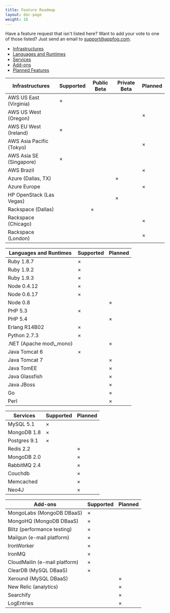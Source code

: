 ```yaml
---
title: Feature Roadmap
layout: doc-page
weight: 18
---
```


Have a feature request that isn't listed here? Want to add your vote to one of those listed? Just send an email to [support@appfog.com](mailto:support@appfog.com).

* [Infrastructures](#infras)
* [Languages and Runtimes](#langs)
* [Services](#services)
* [Add-ons](#add-ons)
* [Planned Features](#planned)

<table id="infras" class="table table-bordered table-striped roadmap">
<thead>
	<th>Infrastructures</th>
	<th class="x-mark">Supported</th>
	<th class="x-mark">Public Beta</th>
	<th class="x-mark">Private Beta</th>
	<th class="x-mark">Planned</th>
</thead>
<tbody>
	<tr><td>AWS US East (Virginia) </td><td class="x-mark-2">&times;</td><td> </td><td> </td><td></td></tr>
	<tr><td>AWS US West (Oregon) </td><td> </td><td> </td><td> </td><td class="x-mark-2">&times;</td></tr>
	<tr><td>AWS EU West (Ireland) </td><td class="x-mark-2">&times;</td><td> </td><td> </td><td></td></tr>
	<tr><td>AWS Asia Pacific (Tokyo) </td><td> </td><td> </td><td> </td><td class="x-mark-2">&times;</td></tr>
	<tr><td>AWS Asia SE (Singapore) </td><td class="x-mark-2">&times;</td><td> </td><td> </td><td></td></tr>
	<tr><td>AWS Brazil </td><td> </td><td> </td><td> </td><td class="x-mark-2">&times;</td></tr>
	<tr><td>Azure (Dallas, TX) </td><td> </td><td> </td><td class="x-mark-2">&times;</td><td></td></tr>
	<tr><td>Azure Europe </td><td> </td><td> </td><td> </td><td class="x-mark-2">&times;</td></tr>
	<tr><td>HP OpenStack (Las Vegas) </td><td> </td><td> </td><td class="x-mark-2">&times;</td><td></td></tr>
	<tr><td>Rackspace (Dallas) </td><td> </td><td class="x-mark-2">&times;</td><td> </td><td></td></tr>
	<tr><td>Rackspace (Chicago) </td><td> </td><td> </td><td> </td><td class="x-mark-2">&times;</td></tr>
	<tr><td>Rackspace (London) </td><td> </td><td> </td><td> </td><td class="x-mark-2">&times;</td></tr>
</tbody>
</table>

<table id="langs" class="table table-bordered table-striped roadmap">
<thead>
<th>Languages and Runtimes</th>
<th class="x-mark">Supported</th>
<th class="x-mark">Planned</th>
</thead>
<tbody>
<tr><td>Ruby 1.8.7 </td><td class="x-mark-2">&times;</td><td></td></tr>
<tr><td>Ruby 1.9.2 </td><td class="x-mark-2">&times;</td><td></td></tr>
<tr><td>Ruby 1.9.3 </td><td class="x-mark-2">&times;</td><td></td></tr>
<tr><td>Node 0.4.12 </td><td class="x-mark-2">&times;</td><td></td></tr>
<tr><td>Node 0.6.17 </td><td class="x-mark-2">&times;</td><td></td></tr>
<tr><td>Node 0.8 </td><td> </td><td class="x-mark-2">&times;</td></tr>
<tr><td>PHP 5.3 </td><td class="x-mark-2">&times;</td><td></td></tr>
<tr><td>PHP 5.4 </td><td> </td><td class="x-mark-2">&times;</td></tr>
<tr><td>Erlang R14B02 </td><td class="x-mark-2">&times;</td><td></td></tr>
<tr><td>Python 2.7.3 </td><td class="x-mark-2">&times;</td><td></td></tr>
<tr><td>.NET (Apache mod\_mono) </td><td> </td><td class="x-mark-2">&times;</td></tr>
<tr><td>Java Tomcat 6 </td><td class="x-mark-2">&times;</td><td></td></tr>
<tr><td>Java Tomcat 7 </td><td> </td><td class="x-mark-2">&times;</td></tr>
<tr><td>Java TomEE </td><td> </td><td class="x-mark-2">&times;</td></tr>
<tr><td>Java Glassfish </td><td> </td><td class="x-mark-2">&times;</td></tr>
<tr><td>Java JBoss </td><td> </td><td class="x-mark-2">&times;</td></tr>
<tr><td>Go </td><td> </td><td class="x-mark-2">&times;</td></tr>
<tr><td>Perl </td><td> </td><td class="x-mark-2">&times;</td></tr>
</tbody>
</table>

<table id="services" class="table table-bordered table-striped roadmap">
<thead>
<th>Services</th>
<th class="x-mark">Supported</th>
<th class="x-mark">Planned</th>
</thead>
<tbody>
<tr><td>MySQL 5.1</td><td class="x-mark-2">&times;</td><td></td></tr>
<tr><td>MongoDB 1.8</td><td class="x-mark-2">&times;</td><td></td></tr>
<tr><td>Postgres 9.1</td><td class="x-mark-2">&times;</td><td></td></tr>
<tr><td>Redis 2.2</td><td></td><td class="x-mark-2">&times;</td></tr>
<tr><td>MongoDB 2.0</td><td></td><td class="x-mark-2">&times;</td></tr>
<tr><td>RabbitMQ 2.4</td><td></td><td class="x-mark-2">&times;</td></tr>
<tr><td>Couchdb</td><td></td><td class="x-mark-2">&times;</td></tr>
<tr><td>Memcached</td><td></td><td class="x-mark-2">&times;</td></tr>
<tr><td>Neo4J</td><td></td><td class="x-mark-2">&times;</td></tr>
</tbody>
</table>

<table id="add-ons" class="table table-bordered table-striped roadmap">
<thead>
<th>Add-ons</th>
<th class="x-mark">Supported</th>
<th class="x-mark">Planned</th>
</thead>
<tbody>
<tr><td>MongoLabs (MongoDB DBaaS)</td><td class="x-mark-2">&times;</td><td></td></tr>
<tr><td>MongoHQ (MongoDB DBaaS)</td><td class="x-mark-2">&times;</td><td></td></tr>
<tr><td>Blitz (performance testing)</td><td class="x-mark-2">&times;</td><td></td></tr>
<tr><td>Mailgun (e-mail platform)</td><td class="x-mark-2">&times;</td><td></td></tr>
<tr><td>IronWorker</td><td class="x-mark-2">&times;</td><td></td></tr>
<tr><td>IronMQ</td><td class="x-mark-2">&times;</td><td></td></tr>
<tr><td>CloudMailin (e-mail platform)</td><td class="x-mark-2">&times;</td><td></td></tr>
<tr><td>ClearDB (MySQL DBaaS)</td><td class="x-mark-2">&times;</td><td></td></tr>
<tr><td>Xeround (MySQL DBaaS)</td><td></td><td class="x-mark-2">&times;</td></tr>
<tr><td>New Relic (analytics)</td><td></td><td class="x-mark-2">&times;</td></tr>
<tr><td>Searchify</td><td></td><td class="x-mark-2">&times;</td></tr>
<tr><td>LogEntries</td><td></td><td class="x-mark-2">&times;</td></tr>
</tbody>
</table>

